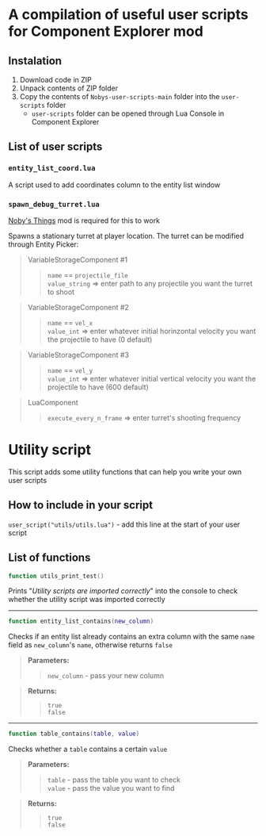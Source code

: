 # **A compilation of useful user scripts for Component Explorer mod**

## Instalation

1. Download code in ZIP
2. Unpack contents of ZIP folder
3. Copy the contents of `Nobys-user-scripts-main` folder into the `user-scripts` folder
   - `user-scripts` folder can be opened through Lua Console in Component Explorer 


## List of user scripts

### `entity_list_coord.lua`
A script used to add coordinates column to the entity list window

### `spawn_debug_turret.lua`
[Noby's Things](https://github.com/noby-y/nobys_things) mod is required for this to work

Spawns a stationary turret at player location. The turret can be modified through Entity Picker:

> VariableStorageComponent #1 
>> `name` == `projectile_file`  
>> `value_string` => enter path to any projectile you want the turret to shoot

> VariableStorageComponent #2 
>> `name` == `vel_x`   
>> `value_int` => enter whatever initial horinzontal velocity you want the projectile to have (0 default)

> VariableStorageComponent #3 
>> `name` == `vel_y`   
>> `value_int` => enter whatever initial vertical velocity you want the projectile to have (600 default)

> LuaComponent
>> `execute_every_n_frame` => enter turret's shooting frequency



# **Utility script**
This script adds some utility functions that can help you write your own 
user scripts

## How to include in your script
`user_script("utils/utils.lua")` - add this line at the start of your user script

## List of functions

```lua
function utils_print_test()
```
Prints "*Utility scripts are imported correctly*" into the console to check whether the utility script was imported correctly

______
```lua
function entity_list_contains(new_column)
``` 
Checks if an entity list already contains an extra column with the same `name` field as `new_column`'s `name`, otherwise returns `false`

> **Parameters:** 
>> `new_column` - pass your new column

> **Returns:** 
>> `true`   
>> `false`

______
```lua
function table_contains(table, value)
```
Checks whether a `table` contains a certain `value`

> **Parameters:**
>> `table` - pass the table you want to check   
>> `value` - pass the value you want to find

> **Returns:** 
>> `true`   
>> `false`